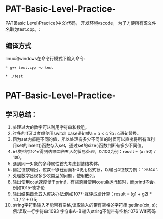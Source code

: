 # PAT-Basic-Level-Practice-
PAT(Basic Level)Practice(中文)代码，
开发环境vscode，
为了方便所有源文件名取为test.cpp。:
## 编译方式
linux和windows在命令行模式下输入命令:   
```
* g++ test.cpp -o test
```
```
* ./test
```
# PAT-Basic-Level-Practice-
## 学习总结：
1. 处理过大的数字可以利用字符串和数组。
2. 过多的if可以考虑使用switch case语句或a = b < c ?b : c语句替换。
3. 因为set内都是不同的值，所以处理有多少不同值的时候可以直接将所有值利用set的insert()函数存入set，通过set的size()函数判断有多少不同值。
4. int类型除10^n得到结果四舍五入的简易处理，以100为例：result = (a+50) / 100。
5. 遇到同一对象的多种属性首先考虑封装结构体。
6. 固定位数输出，位数不够在前面补0使用格式符，以输出4位数为例："%04d".
7. 处理数字出现多少次类型的问题，使用散列。
8. 输出使用cout速度慢于printf，有些题目使用cout会运行超时，而printf不会。例如1015-德才论
9. 输出结果四舍五入解决办法:例如1077-互评成绩计算：result = (g1 + g2) * 1.0 / 2 + 0.5;
10. string字符串输入不能带有空格,读取输入的带有空格的字符串:getline(cin, s);例:读取一行字符串:1093 字符串A+B   输入string不能带有空格:1076 Wifi密码
